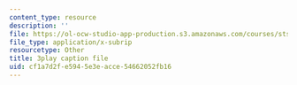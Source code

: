 ```yaml
---
content_type: resource
description: ''
file: https://ol-ocw-studio-app-production.s3.amazonaws.com/courses/sts-081-innovation-systems-for-science-technology-energy-manufacturing-and-health-spring-2017/cf1a7d2fe5945e3eacce54662052fb16_Rs3Ll0KYfcA.srt
file_type: application/x-subrip
resourcetype: Other
title: 3play caption file
uid: cf1a7d2f-e594-5e3e-acce-54662052fb16
---
```


